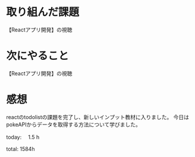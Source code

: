 # 取り組んだ課題
【Reactアプリ開発】の視聴

# 次にやること
【Reactアプリ開発】の視聴

# 感想
reactのtodolistの課題を完了し、新しいインプット教材に入りました。
今日はpokeAPIからデータを取得する方法について学びました。

today: 　1.5 h

total: 1584h
